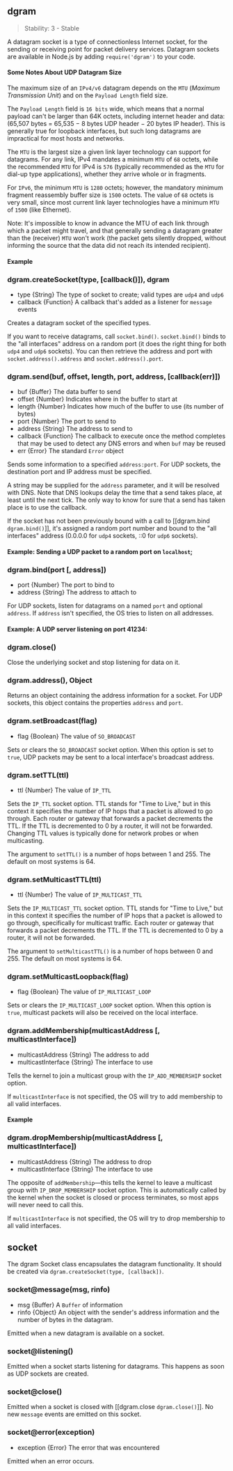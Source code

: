## dgram

> Stability: 3 - Stable

A datagram socket is a type of connectionless Internet socket, for the sending
or receiving point for packet delivery services. Datagram sockets are available
in Node.js by adding `require('dgram')` to your code.

#### Some Notes About UDP Datagram Size

The maximum size of an `IPv4/v6` datagram depends on the `MTU` (_Maximum
Transmission Unit_) and on the `Payload Length` field size.

The `Payload Length` field is `16 bits` wide, which means that a normal payload
can't be larger than 64K octets, including internet header and data: (65,507
bytes = 65,535 − 8 bytes UDP header − 20 bytes IP header). This is generally
true for loopback interfaces, but such long datagrams are impractical for most
hosts and networks.

The `MTU` is the largest size a given link layer technology can support for
datagrams. For any link, IPv4 mandates a minimum `MTU` of `68` octets, while the
recommended `MTU` for IPv4 is `576` (typically recommended as the `MTU` for
dial-up type applications), whether they arrive whole or in fragments.

For `IPv6`, the minimum `MTU` is `1280` octets; however, the mandatory minimum
fragment reassembly buffer size is `1500` octets. The value of `68` octets is
very small, since most current link layer technologies have a minimum `MTU` of
`1500` (like Ethernet).

Note: It's impossible to know in advance the MTU of each link through which a packet might travel, and that generally sending a datagram greater than the (receiver) `MTU` won't work (the packet gets silently dropped, without informing the source that the data did not reach its intended recipient).

#### Example
		
<script src='http://snippets.nodemanual.org/github.com/mattpardee/nodemanual.org-examples/nodejs_ref_guide/dgram/dgram.js?linestart=3&lineend=0&showlines=false' defer='defer'></script>

### dgram.createSocket(type, [callback()]), dgram
- type {String}   The type of socket to create; valid types are `udp4` and
`udp6`
- callback {Function}  A callback that's added as a listener for `message`
events

Creates a datagram socket of the specified types.

If you want to receive datagrams, call `socket.bind()`. `socket.bind()` binds to
the "all interfaces" address on a random port (it does the right thing for both
`udp4` and `udp6` sockets). You can then retrieve the address and port with
`socket.address().address` and `socket.address().port`.

### dgram.send(buf, offset, length, port, address, [callback(err)])
- buf {Buffer}  The data buffer to send
- offset {Number}   Indicates where in the buffer to start at
- length {Number}   Indicates how much of the buffer to use (its number of
bytes)
- port {Number}   The port to send to
- address {String}   The address to send to
- callback {Function}  The callback to execute once the method completes that
may be used to detect any DNS errors and when `buf` may be reused
- err {Error}  The standard `Error` object 

Sends some information to a specified `address:port`. For UDP sockets, the
destination port and IP address must be specified.  

A string may be supplied for the `address` parameter, and it will be resolved
with DNS. Note that DNS lookups delay the time that a send takes place, at least
until the next tick.  The only way to know for sure that a send has taken place
is to use the callback.

If the socket has not been previously bound with a call to [[dgram.bind
`dgram.bind()`]], it's assigned a random port number and bound to the "all
interfaces" address (0.0.0.0 for `udp4` sockets, ::0 for `udp6` sockets).

#### Example: Sending a UDP packet to a random port on `localhost`;

<script src='http://snippets.nodemanual.org/github.com/mattpardee/nodemanual.org-examples/nodejs_ref_guide/dgram/dgram.send.js?linestart=3&lineend=0&showlines=false' defer='defer'></script>

### dgram.bind(port [, address])
- port {Number}  The port to bind to
- address {String}  The address to attach to

For UDP sockets, listen for datagrams on a named `port` and optional `address`.
If `address` isn't specified, the OS tries to listen on all addresses.

#### Example: A UDP server listening on port 41234:

<script src='http://snippets.nodemanual.org/github.com/mattpardee/nodemanual.org-examples/nodejs_ref_guide/dgram/dgram.bind.js?linestart=3&lineend=0&showlines=false' defer='defer'></script>

### dgram.close()

Close the underlying socket and stop listening for data on it.

### dgram.address(), Object

Returns an object containing the address information for a socket.  For UDP
sockets, this object contains the properties `address` and `port`.

### dgram.setBroadcast(flag)
- flag {Boolean}  The value of `SO_BROADCAST`

Sets or clears the `SO_BROADCAST` socket option.  When this option is set to
`true`, UDP packets may be sent to a local interface's broadcast address.

### dgram.setTTL(ttl)
- ttl {Number}  The value of `IP_TTL`

Sets the `IP_TTL` socket option. TTL stands for "Time to Live," but in this
context it specifies the number of IP hops that a packet is allowed to go
through. Each router or gateway that forwards a packet decrements the TTL.  If
the TTL is decremented to 0 by a router, it will not be forwarded.  Changing TTL
values is typically done for network probes or when multicasting.

The argument to `setTTL()` is a number of hops between 1 and 255.  The default
on most systems is 64.

### dgram.setMulticastTTL(ttl)
- ttl {Number}  The value of `IP_MULTICAST_TTL` 

Sets the `IP_MULTICAST_TTL` socket option.  TTL stands for "Time to Live," but
in this context it specifies the number of IP hops that a packet is allowed to
go through, specifically for multicast traffic.  Each router or gateway that
forwards a packet decrements the TTL. If the TTL is decremented to 0 by a
router, it will not be forwarded.

The argument to `setMulticastTTL()` is a number of hops between 0 and 255.  The
default on most systems is 64.

### dgram.setMulticastLoopback(flag)
- flag {Boolean}   The value of `IP_MULTICAST_LOOP`

Sets or clears the `IP_MULTICAST_LOOP` socket option.  When this option is
`true`, multicast packets will also be received on the local interface.

### dgram.addMembership(multicastAddress [, multicastInterface])
- multicastAddress {String}  The address to add
- multicastInterface {String}  The interface to use

Tells the kernel to join a multicast group with the `IP_ADD_MEMBERSHIP` socket
option.

If `multicastInterface` is not specified, the OS will try to add membership to
all valid interfaces.

#### Example

<script src='http://snippets.nodemanual.org/github.com/mattpardee/nodemanual.org-examples/nodejs_ref_guide/dgram/dgram.addMembership.js?linestart=3&lineend=0&showlines=false' defer='defer'></script>

### dgram.dropMembership(multicastAddress [, multicastInterface])
- multicastAddress {String}  The address to drop
- multicastInterface {String}  The interface to use

The opposite of `addMembership`—this tells the kernel to leave a multicast group
with `IP_DROP_MEMBERSHIP` socket option. This is automatically called by the
kernel when the socket is closed or process terminates, so most apps will never
need to call this.

If `multicastInterface` is not specified, the OS will try to drop membership to
all valid interfaces.

## socket

The dgram Socket class encapsulates the datagram functionality.  It should be
created via `dgram.createSocket(type, [callback])`.

### socket@message(msg, rinfo)
- msg {Buffer} A `Buffer` of information
- rinfo {Object} An object with the sender's address information and the number
of bytes in the datagram. 

Emitted when a new datagram is available on a socket. 

### socket@listening()

Emitted when a socket starts listening for datagrams. This happens as soon as
UDP sockets are created.

### socket@close()

Emitted when a socket is closed with [[dgram.close `dgram.close()`]].  No new
`message` events are emitted on this socket.

### socket@error(exception)
- exception {Error} The error that was encountered

Emitted when an error occurs.
